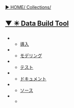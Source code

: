 [▶︎ HOME/ Collections/](https://gitpress.io/@sh16ma/collections)


## [▼ ✴️ Data Build Tool](https://gitpress.io/c/databuildtool/)
- - [導入](dbt_init.md)
- - [モデリング](dbt_modeling.md)
- - [テスト](dbt_test.md)
- - [ドキュメント](dbt_doc.md)
- - [ソース](dbt_source.md)
- - []()